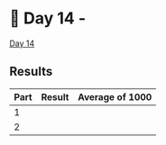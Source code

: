 # 🎄 Day 14 -

[Day 14](https://adventofcode.com/2024/day/14)

## Results

| Part | Result | Average of 1000 |
| ---- | ------ | --------------- |
| 1    |        |                 |
| 2    |        |                 |
